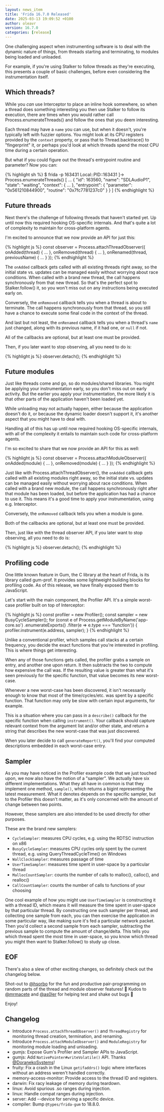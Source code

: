 ```yaml
---
layout: news_item
title: 'Frida 16.7.0 Released'
date: 2025-03-13 19:09:52 +0100
author: oleavr
version: 16.7.0
categories: [release]
---
```


One challenging aspect when instrumenting software is to deal with the dynamic
nature of things, from threads starting and terminating, to modules being loaded
and unloaded.

For example, if you're using Stalker to follow threads as they're executing,
this presents a couple of basic challenges, before even considering the
instrumentation itself.

## Which threads?

While you *can* use Interceptor to place an inline hook somewhere, so when a
thread does something interesting you then use Stalker to follow its execution,
there are times when you would rather call Process.enumerateThreads() and follow
the ones that you deem interesting.

Each thread may have a `name` you can use, but when it doesn't, you're typically
left with fuzzier options. You might look at its CPU registers provided by the
`context` property, or pass that to Thread.backtrace() to "fingerprint" it, or
perhaps you'd look at which threads spend the most CPU time during a certain
operation.

But what if you could figure out the thread's entrypoint routine and parameter?
Now you can:

{% highlight sh %}
$ frida -p 163431
Local::PID::163431 ]-> Process.enumerateThreads()
[
    …
    {
        "id": 163560,
        "name": "SDLAudioP1",
        "state": "waiting",
        "context": { … },
        "entrypoint": {
            "parameter": "0x561210844900",
            "routine": "0x7fc7781237c0"
        }
    }
]
{% endhighlight %}

## Future threads

Next there's the challenge of following threads that haven't started yet. Up
until now this required hooking OS-specific internals. And that's quite a lot of
complexity to maintain for cross-platform agents.

I'm excited to announce that we now provide an API for just this:

{% highlight js %}
const observer = Process.attachThreadObserver({
  onAdded(thread) {
    …
  },
  onRemoved(thread) {
    …
  },
  onRenamed(thread, previousName) {
    …
  }
});
{% endhighlight %}

The `onAdded` callback gets called with all existing threads right away, so the
initial state vs. updates can be managed easily without worrying about race
conditions. When called with a brand new thread, the call happens synchronously
from that new thread. So that's the perfect spot to Stalker.follow() it, so you
won't miss out on any instructions being executed early on.

Conversely, the `onRemoved` callback tells you when a thread is about to
terminate. The call happens synchronously from that thread, so you still have a
chance to execute some final code in the context of the thread.

And last but not least, the `onRenamed` callback tells you when a thread's
`name` just changed, along with its previous name, if it had one, or `null` if
not.

All of the callbacks are optional, but at least one must be provided.

Then, if you later want to stop observing, all you need to do is:

{% highlight js %}
observer.detach();
{% endhighlight %}

## Future modules

Just like threads come and go, so do modules/shared libraries. You might be
applying your instrumentation early, so you don't miss out on early activity.
But the earlier you apply your instrumentation, the more likely it is that other
parts of the application haven't been loaded yet.

While unloading may not actually happen, either because the application doesn't
do it, or because the dynamic loader doesn't support it, it's another aspect
that you might have to deal with.

Handling all of this has up until now required hooking OS-specific internals,
with all of the complexity it entails to maintain such code for cross-platform
agents.

I'm so excited to share that we now provide an API for this as well:

{% highlight js %}
const observer = Process.attachModuleObserver({
  onAdded(module) {
    …
  },
  onRemoved(module) {
    …
  }
});
{% endhighlight %}

Just like with Process.attachThreadObserver(), the `onAdded` callback gets
called with all existing modules right away, so the initial state vs. updates
can be managed easily without worrying about race conditions. When called with a
brand new module, the call happens synchronously right after that module has
been loaded, but before the application has had a chance to use it. This means
it's a good time to apply your instrumentation, using e.g. Interceptor.

Conversely, the `onRemoved` callback tells you when a module is gone.

Both of the callbacks are optional, but at least one must be provided.

Then, just like with the thread observer API, if you later want to stop
observing, all you need to do is:

{% highlight js %}
observer.detach();
{% endhighlight %}

## Profiling code

One little known feature in Gum, the C library at the heart of Frida, is its
library called gum-prof. It provides some lightweight building blocks for
profiling code. As of this release, we have finally exposed them to JavaScript.

Let's start with the main component, the Profiler API. It's a simple worst-case
profiler built on top of Interceptor:

{% highlight js %}
const profiler = new Profiler();
const sampler = new BusyCycleSampler();
for (const e of Process.getModuleByName('app-core.so')
      .enumerateExports()
      .filter(e => e.type === 'function')) {
  profiler.instrument(e.address, sampler);
}
{% endhighlight %}

Unlike a conventional profiler, which samples call stacks at a certain
frequency, you decide the exact functions that you're interested in profiling.
This is where things get interesting.

When any of those functions gets called, the profiler grabs a sample on entry,
and another one upon return. It then subtracts the two to compute how expensive
the call was. If the resulting value is greater than what it's seen previously
for the specific function, that value becomes its new worst-case.

Whenever a new worst-case has been discovered, it isn't necessarily enough to
know that most of the time/cycles/etc. was spent by a specific function. That
function may only be slow with certain input arguments, for example.

This is a situation where you can pass in a `describe()` callback for the
specific function when calling `instrument()`. Your callback should capture
relevant context from the argument list and/or other state, and return a string
that describes the new worst-case that was just discovered.

When you later decide to call `generateReport()`, you'll find your computed
descriptions embedded in each worst-case entry.

## Sampler

As you may have noticed in the Profiler example code that we just touched upon,
we now also have the notion of a "sampler". We actually have six different
implementations. What they all have in common is that they implement one method,
`sample()`, which returns a bigint representing the latest measurement. What it
denotes depends on the specific sampler, but to the Profiler this doesn't
matter, as it's only concerned with the amount of change between two points.

However, these samplers are also intended to be used directly for other
purposes.

These are the brand new samplers:

-   `CycleSampler`: measures CPU cycles, e.g. using the RDTSC instruction on x86
-   `BusyCycleSampler`: measures CPU cycles only spent by the current thread,
     e.g. using QueryThreadCycleTime() on Windows
-   `WallClockSampler`: measures passage of time
-   `UserTimeSampler`: measures time spent in user-space by a particular thread
-   `MallocCountSampler`: counts the number of calls to malloc(), calloc(), and
    realloc()
-   `CallCountSampler`: counts the number of calls to functions of your choosing

One cool example of how you might use `UserTimeSampler` is constructing it with
a thread ID, which means it will measure the time spent in user-space by that
particular thread. By constructing one such sampler per thread, and collecting
one sample from each, you can then exercise the application in some particular
way, like making sure it's fed a particular network packet. Then you'd collect
a second sample from each sampler, subtracting the previous sample to compute
the amount of change/delta. This tells you which thread spent the most time in
user-space, so you know which thread you might then want to Stalker.follow() to
study up close.

## EOF

There's also a slew of other exciting changes, so definitely check out the
changelog below.

Shot-out to [@hsorbo][] for the fun and productive pair-programming on random
parts of the thread and module observer features! 🙌 Kudos to [@mrmacete][]
and [@as0ler][] for helping test and shake out bugs 🥳

Enjoy!

## Changelog

- Introduce `Process.attachThreadObserver()` and `ThreadRegistry` for monitoring
  thread creation, termination, and renaming.
- Introduce `Process.attachModuleObserver()` and `ModuleRegistry` for monitoring
  module loading and unloading.
- gumjs: Expose Gum's Profiler and Sampler APIs to JavaScript.
- gumjs: Add `NativePointer#writeVolatile()` API. Thanks [@DoranekoSystems][]!
- fruity: Fix a crash in the Linux `getifaddrs()` logic where interfaces without
  an address weren't handled correctly.
- memory-access-monitor: Provide access to the thread ID and registers.
- darwin: Fix racy leakage of memory during teardown.
- linux: Avoid spurious .so ranges during injection.
- linux: Handle compat ranges during injection.
- server: Add --device for serving a specific device.
- compiler: Bump `@types/frida-gum` to 18.8.0.


[@DoranekoSystems]: https://github.com/DoranekoSystems
[@hsorbo]: https://twitter.com/hsorbo
[@mrmacete]: https://twitter.com/mrmacete
[@as0ler]: https://github.com/as0ler
